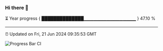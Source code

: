 ### Hi there 👋

⏳ Year progress { ██████████████▁▁▁▁▁▁▁▁▁▁▁▁▁▁▁▁ } 47.10 %

---

⏰ Updated on Fri, 21 Jun 2024 09:35:53 GMT

![Progress Bar CI](https://github.com/IshwaranRudhara/GIT-ACTION/workflows/Progress%20Bar%20CI/badge.svg)
